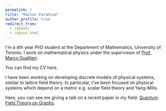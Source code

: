 ```yaml
---
permalink: /
title: "Maziar Farahzad"
author_profile: true
redirect_from: 
  - /about/
  - /about.html
---
```


I'm a 4th year PhD student at the Department of Mathematics, University of Toronto. I work on mathematical physics under the supervision of [Prof. Marco Gualtieri](https://www.math.toronto.edu/mgualt/). 

You can find my CV here. 

I have been working on developing discrete models of physical systems, similar to lattice field theory. In particular, I've been focused on physical systems which depend on a metric e.g. scalar field theory and Yang-Mills. 

Here, you can see me giving a talk on a recent paper in my field: [Quantum Field Theory on Graphs](http://www.fields.utoronto.ca/talks/Combinatorial-QFT-Graphs).



